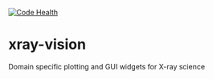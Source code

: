 [![Code Health](https://landscape.io/github/Nikea/xray-vision/master/landscape.svg?style=flat)](https://landscape.io/github/Nikea/xray-vision/master)


xray-vision
===========

Domain specific plotting and GUI widgets for X-ray science

